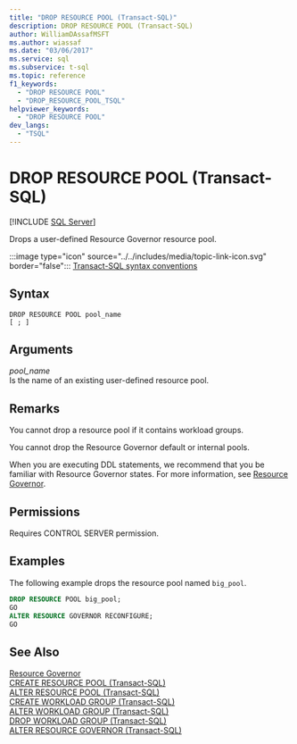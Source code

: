 ```yaml
---
title: "DROP RESOURCE POOL (Transact-SQL)"
description: DROP RESOURCE POOL (Transact-SQL)
author: WilliamDAssafMSFT
ms.author: wiassaf
ms.date: "03/06/2017"
ms.service: sql
ms.subservice: t-sql
ms.topic: reference
f1_keywords:
  - "DROP RESOURCE POOL"
  - "DROP_RESOURCE_POOL_TSQL"
helpviewer_keywords:
  - "DROP RESOURCE POOL"
dev_langs:
  - "TSQL"
---
```

# DROP RESOURCE POOL (Transact-SQL)
[!INCLUDE [SQL Server](../../includes/applies-to-version/sql-asdbmi.md)]

  Drops a user-defined Resource Governor resource pool.  
  
 :::image type="icon" source="../../includes/media/topic-link-icon.svg" border="false"::: [Transact-SQL syntax conventions](../../t-sql/language-elements/transact-sql-syntax-conventions-transact-sql.md)  
  
## Syntax  
  
```syntaxsql
DROP RESOURCE POOL pool_name  
[ ; ]  
```  
  
## Arguments
 *pool_name*  
 Is the name of an existing user-defined resource pool.  
  
## Remarks  
 You cannot drop a resource pool if it contains workload groups.  
  
 You cannot drop the Resource Governor default or internal pools.  
  
 When you are executing DDL statements, we recommend that you be familiar with Resource Governor states. For more information, see [Resource Governor](../../relational-databases/resource-governor/resource-governor.md).  
  
## Permissions  
 Requires CONTROL SERVER permission.  
  
## Examples  
 The following example drops the resource pool named `big_pool`.  
  
```sql  
DROP RESOURCE POOL big_pool;  
GO  
ALTER RESOURCE GOVERNOR RECONFIGURE;  
GO  
```  
  
## See Also  
 [Resource Governor](../../relational-databases/resource-governor/resource-governor.md)   
 [CREATE RESOURCE POOL &#40;Transact-SQL&#41;](../../t-sql/statements/create-resource-pool-transact-sql.md)   
 [ALTER RESOURCE POOL &#40;Transact-SQL&#41;](../../t-sql/statements/alter-resource-pool-transact-sql.md)   
 [CREATE WORKLOAD GROUP &#40;Transact-SQL&#41;](../../t-sql/statements/create-workload-group-transact-sql.md)   
 [ALTER WORKLOAD GROUP &#40;Transact-SQL&#41;](../../t-sql/statements/alter-workload-group-transact-sql.md)   
 [DROP WORKLOAD GROUP &#40;Transact-SQL&#41;](../../t-sql/statements/drop-workload-group-transact-sql.md)   
 [ALTER RESOURCE GOVERNOR &#40;Transact-SQL&#41;](../../t-sql/statements/alter-resource-governor-transact-sql.md)  
  
  
